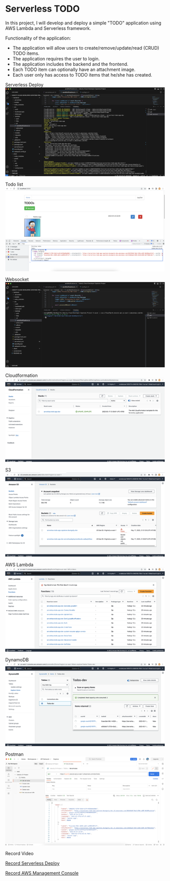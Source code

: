 # Serverless TODO

In this project, I will develop and deploy a simple "TODO" application using AWS Lambda and Serverless framework.

Functionality of the application:
- The application will allow users to create/remove/update/read (CRUD) TODO items.
- The application requires the user to login.
- The application includes the backend and the frontend.
- Each TODO item can optionally have an attachment image.
- Each user only has access to TODO items that he/she has created.

Serverless Deploy
![Serverless Deploy](screenshots/serverless_deploy.png?raw=true "Serverless Deploy")

Todo list
![Serverless Deploy](screenshots/localhost_todo_list.png?raw=true "Todo list")

Websocket
![Serverless Deploy](screenshots/websocket.png?raw=true "Websocket")

Cloudformation
![Serverless Deploy](screenshots/aws_cloudformation.png?raw=true "Cloudformation")

S3
![Serverless Deploy](screenshots/aws_s3_1.png?raw=true "S3")

AWS Lambda
![Serverless Deploy](screenshots/aws_lambda_function.png?raw=true "AWS Lambda")

DynamoDB
![Serverless Deploy](screenshots/aws_dynamodb_2.png?raw=true "DynamoDB")

Postman
![Postman](screenshots/postman.png?raw=true "postman")

Record Video

[Record Serverless Deploy](https://www.youtube.com/watch?v=WSEmK-863ao)

[Record AWS Management Console](https://www.youtube.com/watch?v=K2DkTVqh3q0)
